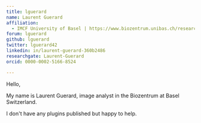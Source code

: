 ```yaml
---
title: lguerard
name: Laurent Guerard
affiliation:
  - IMCF University of Basel | https://www.biozentrum.unibas.ch/research/researchgroups/overview/unit/imcf/imaging-core-facility-%20imcf/
forum: lguerard
github: lguerard
twitter: lguerard42
linkedin: in/laurent-guerard-360b2486
researchgate: Laurent-Guerard
orcid: 0000-0002-5166-8524

---
```

Hello, 

My name is Laurent Guerard, image analyst in the Biozentrum at Basel Switzerland.

I don't have any plugins published but happy to help.
